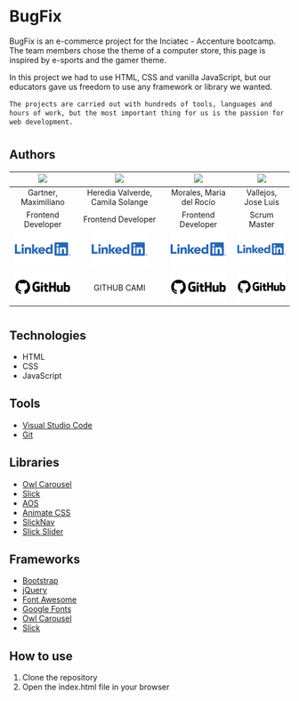 # BugFix

BugFix is an e-commerce project for the Inciatec - Accenture bootcamp. The team members chose the theme of a computer store, this page is inspired by e-sports and the gamer theme.

In this project we had to use HTML, CSS and vanilla JavaScript, but our educators gave us freedom to use any framework or library we wanted.

    The projects are carried out with hundreds of tools, languages and hours of work, but the most important thing for us is the passion for web development.

#

## Authors

|<img src="https://avatars.githubusercontent.com/u/113448691?v=4" width=200>|<img src="https://avatars.githubusercontent.com/u/98178495?v=4" width=200>|<img src="https://avatars.githubusercontent.com/u/98178495?v=4" width=200>|<img src="https://avatars.githubusercontent.com/u/98178495?v=4" width=200>|
|:-:|:-:|:-:|:-:|
|Gartner, Maximiliano|Heredia Valverde, Camila Solange|Morales, Maria del Rocío|Vallejos, Jose Luis|
|Frontend Developer|Frontend Developer|Frontend Developer|Scrum Master|
|[<img src="./assets/img/logo/Logo-Linkedin.png" width=100>](https://www.linkedin.com/in/maxi-gartner/)|[<img src="./assets/img/logo/Logo-Linkedin.png" width=100>](https://www.linkedin.com/in/camila-herediav/)|[<img src="./assets/img/logo/Logo-Linkedin.png" width=100>](https://www.linkedin.com/in/mar%C3%ADa-del-roc%C3%ADo-morales-72389011b/)|[<img src="./assets/img/logo/Logo-Linkedin.png" width=100>](https://www.linkedin.com/in/vallejosjoseluis/)|
|[<img src="./assets/img/logo/GitHub-Emblem.png" width=100>](https://github.com/maxi-gartner)| GITHUB CAMI  |[<img src="./assets/img/logo/GitHub-Emblem.png" width=100>](https://github.com/Rochius)|[<img src="./assets/img/logo/GitHub-Emblem.png" width=100>](https://github.com/NikolaiKoz)|


#

## Technologies

- HTML
- CSS
- JavaScript


## Tools

- [Visual Studio Code](https://code.visualstudio.com/)
- [Git](https://git-scm.com/)

## Libraries

- [Owl Carousel](https://owlcarousel2.github.io/OwlCarousel2/)
- [Slick](https://kenwheeler.github.io/slick/)
- [AOS](https://michalsnik.github.io/aos/)
- [Animate CSS](https://animate.style/)
- [SlickNav](https://slicknav.com/)
- [Slick Slider](https://kenwheeler.github.io/slick/)

## Frameworks

- [Bootstrap](https://getbootstrap.com/)
- [jQuery](https://jquery.com/)
- [Font Awesome](https://fontawesome.com/)
- [Google Fonts](https://fonts.google.com/)
- [Owl Carousel](https://owlcarousel2.github.io/OwlCarousel2/)
- [Slick](https://kenwheeler.github.io/slick/)

## How to use

1. Clone the repository
2. Open the index.html file in your browser




